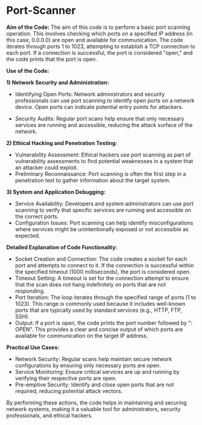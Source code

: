 # Port-Scanner
**Aim of the Code:**
The aim of this code is to perform a basic port scanning operation. This involves checking which ports on a specified IP address (in this case, 0.0.0.0) are open and available for communication. The code iterates through ports 1 to 1023, attempting to establish a TCP connection to each port. If a connection is successful, the port is considered "open," and the code prints that the port is open.

**Use of the Code:**

**1) Network Security and Administration:**

* Identifying Open Ports: Network administrators and security professionals can use port scanning to identify open ports on a network device. Open ports can indicate potential entry points for attackers.
- Security Audits: Regular port scans help ensure that only necessary services are running and accessible, reducing the attack surface of the network.

**2) Ethical Hacking and Penetration Testing:**

- Vulnerability Assessment: Ethical hackers use port scanning as part of vulnerability assessments to find potential weaknesses in a system that an attacker could exploit.
- Preliminary Reconnaissance: Port scanning is often the first step in a penetration test to gather information about the target system.

**3) System and Application Debugging:**

- Service Availability: Developers and system administrators can use port scanning to verify that specific services are running and accessible on the correct ports.
- Configuration Issues: Port scanning can help identify misconfigurations where services might be unintentionally exposed or not accessible as expected.

**Detailed Explanation of Code Functionality:**

- Socket Creation and Connection: The code creates a socket for each port and attempts to connect to it. If the connection is successful within the specified timeout (1000 milliseconds), the port is considered open.
- Timeout Setting: A timeout is set for the connection attempt to ensure that the scan does not hang indefinitely on ports that are not responding.
- Port Iteration: The loop iterates through the specified range of ports (1 to 1023). This range is commonly used because it includes well-known ports that are typically used by standard services (e.g., HTTP, FTP, SSH).
- Output: If a port is open, the code prints the port number followed by ": OPEN". This provides a clear and concise output of which ports are available for communication on the target IP address.

**Practical Use Cases:**

- Network Security: Regular scans help maintain secure network configurations by ensuring only necessary ports are open.
- Service Monitoring: Ensure critical services are up and running by verifying their respective ports are open.
- Pre-emptive Security: Identify and close open ports that are not required, reducing potential attack vectors.

By performing these actions, the code helps in maintaining and securing network systems, making it a valuable tool for administrators, security professionals, and ethical hackers.
